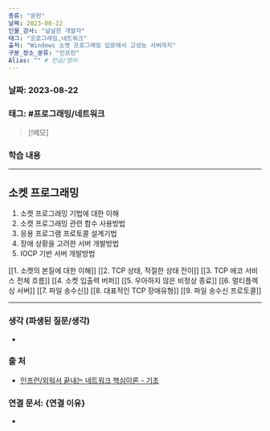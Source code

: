 ```yaml
---
종류: "문헌"
날짜: 2023-08-22
인물_강사: "널널한 개발자"
태그: "프로그래밍,네트워크"
출처: "Windows 소켓 프로그래밍 입문에서 고성능 서버까지"
구분_장소_분류: "인프런"
Alias: "" # 한글/영어
---
```


### 날짜: 2023-08-22

### 태그: #프로그래밍/네트워크

>[!메모]
> 

### 학습 내용
---
## 소켓 프로그래밍
1. 소켓 프로그래밍 기법에 대한 이해
2. 소켓 프로그래밍 관련 함수 사용방법
3. 응용 프로그램 프로토콜 설계기법
4. 장애 상황을 고려한 서버 개발방법
5. IOCP 기반 서버 개발방법

[[1. 소켓의 본질에 대한 이해]]
[[2. TCP 상태, 적절한 상태 전이]]
[[3. TCP 에코 서비스 전체 흐름]]
[[4. 소켓 입출력 버퍼]]
[[5. 우아하지 않은 비정상 종료]]
[[6. 멀티플렉싱 서버]]
[[7. 파일 송수신]]
[[8. 대표적인 TCP 장애유형]]
[[9. 파일 송수신 프로토콜]]




---
### 생각 (파생된 질문/생각)
- 
### 출 처
- [인프런/외워서 끝내는 네트워크 핵심이론 - 기초 ](https://www.inflearn.com/course/%EB%84%A4%ED%8A%B8%EC%9B%8C%ED%81%AC-%ED%95%B5%EC%8B%AC%EC%9D%B4%EB%A1%A0-%EA%B8%B0%EC%B4%88/dashboard)

### 연결 문서: {연결 이유}
- 
